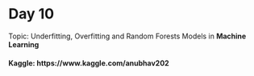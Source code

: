 <h1>Day 10</h1>
Topic:  Underfitting, Overfitting and Random Forests Models in <b>Machine Learning</b> 

<h4>Kaggle: https://www.kaggle.com/anubhav202</h4>
